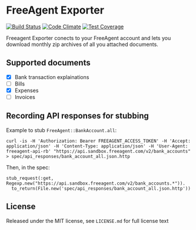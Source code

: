 # FreeAgent Exporter

[![Build Status](https://semaphoreci.com/api/v1/projects/0e55d82b-5241-401b-9ee1-5594093b71a5/425544/shields_badge.svg)](https://semaphoreci.com/michaelbaudino/freeagent-exporter)
[![Code Climate](https://codeclimate.com/github/alpinelab/freeagent-exporter/badges/gpa.svg?style=flat-square)](https://codeclimate.com/github/alpinelab/freeagent-exporter)
[![Test Coverage](https://codeclimate.com/github/alpinelab/freeagent-exporter/badges/coverage.svg)](https://codeclimate.com/github/alpinelab/freeagent-exporter/coverage)

Freeagent Exporter conects to your FreeAgent account and lets you download monthly zip archives of all you attached documents.

## Supported documents

- [x] Bank transaction explainations
- [ ] Bills
- [x] Expenses
- [ ] Invoices

## Recording API responses for stubbing

Example to stub `FreeAgent::BankAccount.all`:
```
curl -is -H 'Authorization: Bearer FREEAGENT_ACCESS_TOKEN' -H 'Accept: application/json' -H 'Content-Type: application/json' -H 'User-Agent: freeagent-api-rb' "https://api.sandbox.freeagent.com/v2/bank_accounts" > spec/api_responses/bank_account_all.json.http
```

Then, in the spec:
```
stub_request(:get, Regexp.new("https://api.sandbox.freeagent.com/v2/bank_accounts.*")).
  to_return(File.new('spec/api_responses/bank_account_all.json.http'))
```

## License

Released under the MIT license, see `LICENSE.md` for full license text
